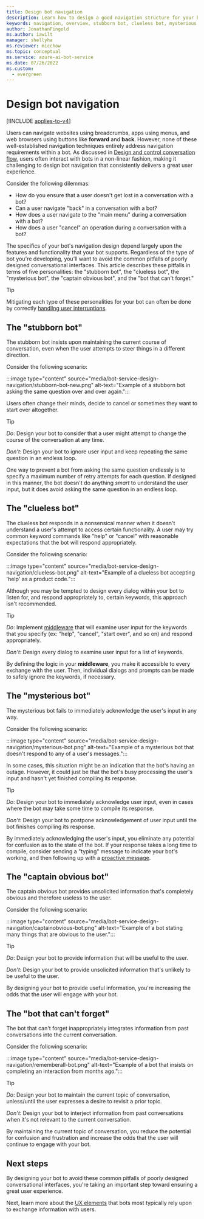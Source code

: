 ```yaml
---
title: Design bot navigation
description: Learn how to design a good navigation structure for your bot and how to avoid the most common navigation design errors.
keywords: navigation, overview, stubborn bot, clueless bot, mysterious bot, captain obvious bot, bot that can't forget
author: JonathanFingold
ms.author: iawilt
manager: shellyha
ms.reviewer: micchow
ms.topic: conceptual
ms.service: azure-ai-bot-service
ms.date: 07/26/2022
ms.custom:
  - evergreen
---
```


# Design bot navigation

[!INCLUDE [applies-to-v4](includes/applies-to-v4-current.md)]

Users can navigate websites using breadcrumbs, apps using menus, and web browsers using buttons like **forward** and **back**. However, none of these well-established navigation techniques entirely address navigation requirements within a bot. As discussed in [Design and control conversation flow](bot-service-design-conversation-flow.md#handle-interruptions), users often interact with bots in a non-linear fashion, making it challenging to design bot navigation that consistently delivers a great user experience.

Consider the following dilemmas:

- How do you ensure that a user doesn't get lost in a conversation with a bot?
- Can a user navigate "back" in a conversation with a bot?
- How does a user navigate to the "main menu" during a conversation with a bot?
- How does a user "cancel" an operation during a conversation with a bot?

The specifics of your bot's navigation design depend largely upon the features and functionality that your bot supports. Regardless of the type of bot you're developing, you'll want to avoid the common pitfalls of poorly designed conversational interfaces. This article describes these pitfalls in terms of five personalities: the "stubborn bot", the "clueless bot", the "mysterious bot", the "captain obvious bot", and the "bot that can't forget."

> [!TIP]
> Mitigating each type of these personalities for your bot can often be done by correctly [handling user interruptions](v4sdk/bot-builder-howto-handle-user-interrupt.md).

## The "stubborn bot"

The stubborn bot insists upon maintaining the current course of conversation,
even when the user attempts to steer things in a different direction.

Consider the following scenario:

:::image type="content" source="media/bot-service-design-navigation/stubborn-bot-new.png" alt-text="Example of a stubborn bot asking the same question over and over again.":::

Users often change their minds, decide to cancel or sometimes they want to start over altogether.

> [!TIP]
> _Do_: Design your bot to consider that a user might attempt to change the course of the conversation at any time.
>
> _Don't_: Design your bot to ignore user input and keep repeating the same question in an endless loop.

One way to prevent a bot from asking the same question endlessly is to specify a maximum number of retry attempts for each question. If designed in this manner, the bot doesn't do anything _smart_ to understand the user input, but it does avoid asking the same question in an endless loop.

## The "clueless bot"

The clueless bot responds in a nonsensical manner when it doesn't understand a user's attempt to access certain functionality. A user may try common keyword commands like "help" or "cancel" with reasonable expectations that the bot will respond appropriately.

Consider the following scenario:

:::image type="content" source="media/bot-service-design-navigation/clueless-bot.png" alt-text="Example of a clueless bot accepting 'help' as a product code.":::

Although you may be tempted to design every dialog within your bot to listen for, and respond appropriately to, certain keywords, this approach isn't recommended.

> [!TIP]
> _Do_: Implement [middleware](v4sdk/bot-builder-create-middleware.md) that will examine user input for the keywords that you specify (ex: "help", "cancel", "start over", and so on) and respond appropriately.
>
> _Don't_: Design every dialog to examine user input for a list of keywords.

By defining the logic in your **middleware**, you make it accessible to every exchange with the user. Then, individual dialogs and prompts can be made to safely ignore the keywords, if necessary.

## The "mysterious bot"

The mysterious bot fails to immediately acknowledge the user's input in any way.

Consider the following scenario:

:::image type="content" source="media/bot-service-design-navigation/mysterious-bot.png" alt-text="Example of a mysterious bot that doesn't respond to any of a user's messages.":::

In some cases, this situation might be an indication that the bot's having an outage.
However, it could just be that the bot's busy processing the user's input and hasn't yet finished compiling its response.

> [!TIP]
> _Do_: Design your bot to immediately acknowledge user input, even in cases where the bot may take some time to compile its response.
>
> _Don't_: Design your bot to postpone acknowledgement of user input until the bot finishes compiling its response.

By immediately acknowledging the user's input, you eliminate any potential for confusion as to the state of the bot. If your response takes a long time to compile, consider sending a "typing" message to indicate your bot's working, and then following up with a [proactive message](v4sdk/bot-builder-howto-proactive-message.md).

## The "captain obvious bot"

The captain obvious bot provides unsolicited information that's completely obvious and therefore useless to the user.

Consider the following scenario:

:::image type="content" source="media/bot-service-design-navigation/captainobvious-bot.png" alt-text="Example of a bot stating many things that are obvious to the user.":::

> [!TIP]
> _Do_: Design your bot to provide information that will be useful to the user.
>
> _Don't_: Design your bot to provide unsolicited information that's unlikely to be useful to the user.

By designing your bot to provide useful information, you're increasing the odds that the user will engage with your bot.

## The "bot that can't forget"

The bot that can't forget inappropriately integrates information from past conversations into the current conversation.

Consider the following scenario:

:::image type="content" source="media/bot-service-design-navigation/rememberall-bot.png" alt-text="Example of a bot that insists on completing an interaction from months ago.":::

> [!TIP]
> _Do_: Design your bot to maintain the current topic of conversation, unless/until the user expresses a desire to revisit a prior topic.
>
> _Don't_: Design your bot to interject information from past conversations when it's not relevant to the current conversation.

By maintaining the current topic of conversation, you reduce the potential for confusion and frustration and increase the odds that the user will continue to engage with your bot.

## Next steps

By designing your bot to avoid these common pitfalls of poorly designed conversational interfaces, you're taking an important step toward ensuring a great user experience.

Next, learn more about the [UX elements](bot-service-design-user-experience.md) that bots most typically rely upon to exchange information with users.
